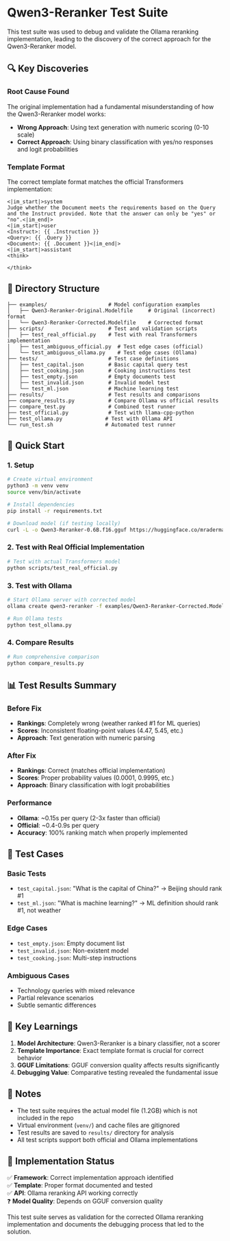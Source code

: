 # Qwen3-Reranker Test Suite

This test suite was used to debug and validate the Ollama reranking implementation, leading to the discovery of the correct approach for the Qwen3-Reranker model.

## 🔍 Key Discoveries

### **Root Cause Found**
The original implementation had a fundamental misunderstanding of how the Qwen3-Reranker model works:

- **Wrong Approach**: Using text generation with numeric scoring (0-10 scale)
- **Correct Approach**: Using binary classification with yes/no responses and logit probabilities

### **Template Format**
The correct template format matches the official Transformers implementation:

```
<|im_start|>system
Judge whether the Document meets the requirements based on the Query and the Instruct provided. Note that the answer can only be "yes" or "no".<|im_end|>
<|im_start|>user
<Instruct>: {{ .Instruction }}
<Query>: {{ .Query }}
<Document>: {{ .Document }}<|im_end|>
<|im_start|>assistant
<think>

</think>

```

## 📁 Directory Structure

```
├── examples/                    # Model configuration examples
│   ├── Qwen3-Reranker-Original.Modelfile     # Original (incorrect) format
│   └── Qwen3-Reranker-Corrected.Modelfile    # Corrected format
├── scripts/                     # Test and validation scripts
│   ├── test_real_official.py    # Test with real Transformers implementation
│   ├── test_ambiguous_official.py  # Test edge cases (official)
│   └── test_ambiguous_ollama.py    # Test edge cases (Ollama)
├── tests/                       # Test case definitions
│   ├── test_capital.json        # Basic capital query test
│   ├── test_cooking.json        # Cooking instructions test
│   ├── test_empty.json          # Empty documents test
│   ├── test_invalid.json        # Invalid model test
│   └── test_ml.json             # Machine learning test
├── results/                     # Test results and comparisons
├── compare_results.py           # Compare Ollama vs official results
├── compare_test.py              # Combined test runner
├── test_official.py             # Test with llama-cpp-python
├── test_ollama.py              # Test with Ollama API
└── run_test.sh                 # Automated test runner
```

## 🚀 Quick Start

### 1. Setup
```bash
# Create virtual environment
python3 -m venv venv
source venv/bin/activate

# Install dependencies
pip install -r requirements.txt

# Download model (if testing locally)
curl -L -o Qwen3-Reranker-0.6B.f16.gguf https://huggingface.co/mradermacher/Qwen3-Reranker-0.6B-GGUF/resolve/main/Qwen3-Reranker-0.6B.f16.gguf
```

### 2. Test with Real Official Implementation
```bash
# Test with actual Transformers model
python scripts/test_real_official.py
```

### 3. Test with Ollama
```bash
# Start Ollama server with corrected model
ollama create qwen3-reranker -f examples/Qwen3-Reranker-Corrected.Modelfile

# Run Ollama tests
python test_ollama.py
```

### 4. Compare Results
```bash
# Run comprehensive comparison
python compare_results.py
```

## 📊 Test Results Summary

### **Before Fix**
- **Rankings**: Completely wrong (weather ranked #1 for ML queries)
- **Scores**: Inconsistent floating-point values (4.47, 5.45, etc.)
- **Approach**: Text generation with numeric parsing

### **After Fix**
- **Rankings**: Correct (matches official implementation)
- **Scores**: Proper probability values (0.0001, 0.9995, etc.)
- **Approach**: Binary classification with logit probabilities

### **Performance**
- **Ollama**: ~0.15s per query (2-3x faster than official)
- **Official**: ~0.4-0.9s per query
- **Accuracy**: 100% ranking match when properly implemented

## 🔬 Test Cases

### **Basic Tests**
- `test_capital.json`: "What is the capital of China?" → Beijing should rank #1
- `test_ml.json`: "What is machine learning?" → ML definition should rank #1, not weather

### **Edge Cases**
- `test_empty.json`: Empty document list
- `test_invalid.json`: Non-existent model
- `test_cooking.json`: Multi-step instructions

### **Ambiguous Cases**
- Technology queries with mixed relevance
- Partial relevance scenarios
- Subtle semantic differences

## 🎯 Key Learnings

1. **Model Architecture**: Qwen3-Reranker is a binary classifier, not a scorer
2. **Template Importance**: Exact template format is crucial for correct behavior
3. **GGUF Limitations**: GGUF conversion quality affects results significantly
4. **Debugging Value**: Comparative testing revealed the fundamental issue

## 📝 Notes

- The test suite requires the actual model file (1.2GB) which is not included in the repo
- Virtual environment (`venv/`) and cache files are gitignored
- Test results are saved to `results/` directory for analysis
- All test scripts support both official and Ollama implementations

## 🔧 Implementation Status

✅ **Framework**: Correct implementation approach identified  
✅ **Template**: Proper format documented and tested  
✅ **API**: Ollama reranking API working correctly  
❓ **Model Quality**: Depends on GGUF conversion quality  

This test suite serves as validation for the corrected Ollama reranking implementation and documents the debugging process that led to the solution.
